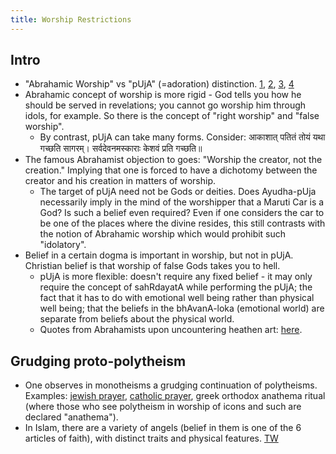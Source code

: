 ```yaml
---
title: Worship Restrictions
---
```


## Intro
- "Abrahamic Worship" vs "pUjA" (=adoration) distinction. [1](https://www.youtube.com/watch?v=t9-bFtSKie0&index=7&list=PL6DF39CE9DE9554AD), [2](https://www.youtube.com/watch?v=X4b3hfoUUNQ&list=PL6DF39CE9DE9554AD&index=12), [3](https://www.youtube.com/watch?v=67KEqTYNXr8&index=13&list=PL6DF39CE9DE9554AD), [4](https://www.youtube.com/watch?v=Pl0seNsxMTs&index=14&list=PL6DF39CE9DE9554AD)
- Abrahamic concept of worship is more rigid - God tells you how he should be served in revelations; you cannot go worship him through idols, for example. So there  is the concept of "right worship" and "false worship".
    - By contrast, pUjA can take many forms. Consider: आकाशात् पतितं तोयं यथा गच्छति सागरम्। सर्वदेवनमस्काराः केशवं प्रति गच्छति॥
- The famous Abrahamist objection to  goes: "Worship the creator, not the creation." Implying that one is forced to have a dichotomy between the creator and his creation in matters of worship.
    - The target of pUjA need not be Gods or deities. Does Ayudha-pUja necessarily imply in the mind of the worshipper that a Maruti Car is a God? Is such a belief even required? Even if one considers the car to be one of the places where the divine resides, this still contrasts with the notion of Abrahamic worship which would prohibit such "idolatory".
- Belief in a certain dogma is important in worship, but not in pUjA. Christian belief is that worship of false Gods takes you to hell. 
    - pUjA is more flexible: doesn't require any fixed belief - it may only require the concept of sahRdayatA while performing the pUjA; the fact that it has to do with emotional well being rather than physical well being; that the beliefs in the bhAvanA-loka (emotional world) are separate from beliefs about the physical world.
    - Quotes from Abrahamists upon uncountering heathen art: [here](https://storify.com/blog_supplement/encounters-of-barbarous-mlechchas-with-heathen-shr?utm_campaign=website&utm_source=email&utm_medium=email).

## Grudging proto-polytheism
- One observes in monotheisms a grudging continuation of polytheisms. Examples: [jewish prayer](images/snippets/polytheism_in_monotheism_jewish.jpg), [catholic prayer](images/snippets/polytheism_in_monotheism_christian.jpg), greek orthodox anathema ritual (where those who see polytheism in worship of icons and such are declared "anathema").
- In Islam, there are a variety of angels (belief in them is one of the 6 articles of faith), with distinct traits and physical features. [TW](https://twitter.com/aaolomi/status/1154103012274520064)
